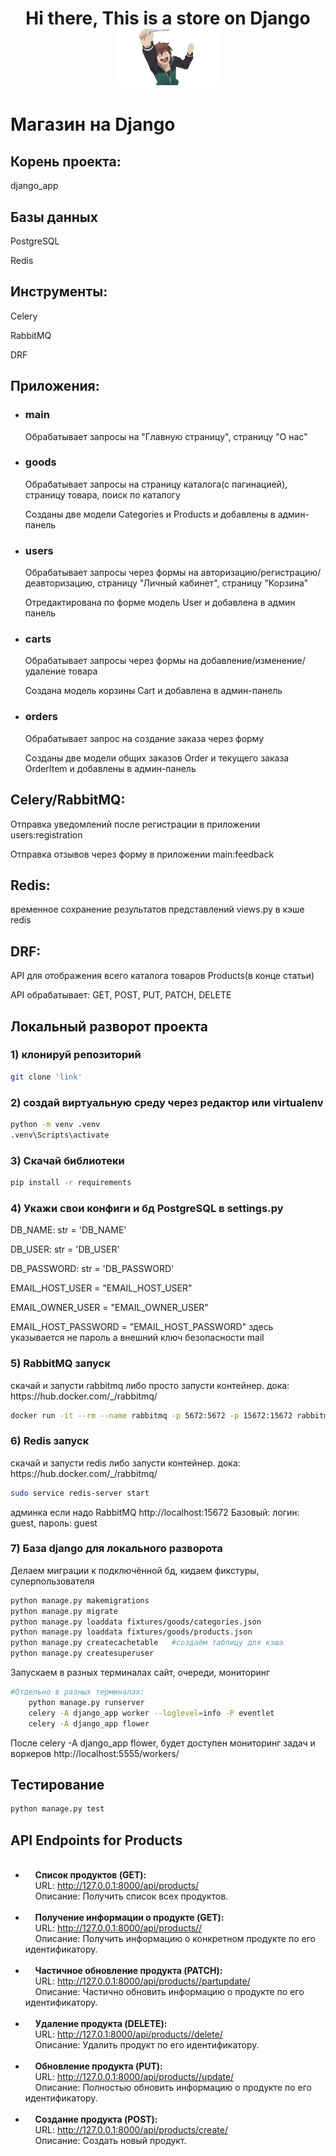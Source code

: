 <h1 align="center">Hi there, This is a store on Django
<img src="https://github.com/Yomorad/yomorad/blob/main/icons/pantsu-konosuba.gif" height="90"/></h1>

<h1>Магазин на Django</h1>

<h2>Корень проекта:</h2>
<p>django_app</p>

<h2>Базы данных</h2>
<p>PostgreSQL</p>
<p>Redis</p>

<h2>Инструменты:</h2>
<p>Celery</p>
<p>RabbitMQ</p>
<p>DRF</p>

<h2>Приложения:</h2>
<ul class="list-style-type: disc">
    <li><h3>main</h3></li>
    <p>Обрабатывает запросы на "Главную страницу", страницу "О нас"</p>
    <li><h3>goods</h3></li>
    <p>Обрабатывает запросы на страницу каталога(с пагинацией), страницу товара, поиск по каталогу</p>
    <p>Созданы две модели Categories и Products и добавлены в админ-панель</p>   
    <li><h3>users</h3></li>
    <p>Обрабатывает запросы через формы на авторизацию/регистрацию/деавторизацию, страницу "Личный кабинет", страницу "Корзина"</p>
    <p>Отредактирована по форме модель User и добавлена в админ панель</p>   
    <li><h3>carts</h3></li>
    <p>Обрабатывает запросы через формы на добавление/изменение/удаление товара</p>
    <p>Создана модель корзины Cart и добавлена в админ-панель</p>   
    <li><h3>orders</h3></li>
    <p>Обрабатывает запрос на создание заказа через форму</p>
    <p>Созданы две модели общих заказов Order и текущего заказа OrderItem и добавлены в админ-панель</p>   
</ul>

<h2>Celery/RabbitMQ:</h2>
<p>Отправка уведомлений после регистрации в приложении users:registration </p>
<p>Отправка отзывов через форму в приложении main:feedback</p>

<h2>Redis:</h2>
<p>временное сохранение результатов представлений views.py в кэше redis</p>

<h2>DRF:</h2>
<p>API для отображения всего каталога товаров Products(в конце статьи)</p>
<p>API обрабатывает: GET, POST, PUT, PATCH, DELETE</p>

<h2>Локальный разворот проекта</h2>
<h3>1) клонируй репозиторий</h3>

```bash
git clone 'link'
```

<h3>2) создай виртуальную среду через редактор или virtualenv</h3>

```bash
python -m venv .venv
.venv\Scripts\activate
```
<h3>3) Скачай библиотеки</h3>

```bash
pip install -r requirements
```
<h3>4) Укажи свои конфиги и бд PostgreSQL в settings.py</h3>
<p>DB_NAME: str = 'DB_NAME'</p>
<p>DB_USER: str = 'DB_USER'</p>
<p>DB_PASSWORD: str = 'DB_PASSWORD'</p>
<p>EMAIL_HOST_USER = "EMAIL_HOST_USER"</p>
<p>EMAIL_OWNER_USER = "EMAIL_OWNER_USER"</p>
<p>EMAIL_HOST_PASSWORD = "EMAIL_HOST_PASSWORD"  здесь указывается не пароль а внешний ключ безопасности mail</p>

<h3>5) RabbitMQ запуск</h3>
<p>скачай и запусти rabbitmq либо просто запусти контейнер. дока: https://hub.docker.com/_/rabbitmq/</p>

```bash
docker run -it --rm --name rabbitmq -p 5672:5672 -p 15672:15672 rabbitmq:3.13-management
```
<h3>6) Redis запуск</h3>
<p>скачай и запусти redis либо запусти контейнер. дока: https://hub.docker.com/_/rabbitmq/</p>

```bash
sudo service redis-server start
```
<p>админка если надо RabbitMQ http://localhost:15672 Базовый: логин: guest, пароль: guest</p>
<h3>7) База django для локального разворота</h3>
<p>Делаем миграции к подключённой бд, кидаем фикстуры, суперпользователя</p>

```bash
python manage.py makemigrations
python manage.py migrate
python manage.py loaddata fixtures/goods/categories.json
python manage.py loaddata fixtures/goods/products.json
python manage.py createcachetable   #создаём таблицу для кэша
python manage.py createsuperuser
```
<p>Запускаем в разных терминалах сайт, очереди, мониторинг</p>

```bash
#Отдельно в разных терминалах:
    python manage.py runserver
    celery -A django_app worker --loglevel=info -P eventlet
    celery -A django_app flower
```
<p>После celery -A django_app flower, будет доступен мониторинг задач и воркеров  http://localhost:5555/workers/</p>

<h2>Тестирование</h2>

```bash
python manage.py test
```

<h2>API Endpoints for Products</h2>
<ul>
  <li>
    <strong>Список продуктов (GET):</strong><br>
    URL: <a href="http://127.0.0.1:8000/api/products/">http://127.0.0.1:8000/api/products/</a><br>
    Описание: Получить список всех продуктов.
  </li>
  <li>
    <strong>Получение информации о продукте (GET):</strong><br>
    URL: <a href="http://127.0.0.1:8000/api/products/<int:pk>/">http://127.0.0.1:8000/api/products/<int:pk>/</a><br>
    Описание: Получить информацию о конкретном продукте по его идентификатору.
  </li>
  <li>
    <strong>Частичное обновление продукта (PATCH):</strong><br>
    URL: <a href="http://127.0.0.1:8000/api/products/<int:pk>/partupdate/">http://127.0.0.1:8000/api/products/<int:pk>/partupdate/</a><br>
    Описание: Частично обновить информацию о продукте по его идентификатору.
  </li>
  <li>
    <strong>Удаление продукта (DELETE):</strong><br>
    URL: <a href="http://127.0.0.1:8000/api/products/<int:pk>/delete/">http://127.0.1:8000/api/products/<int:pk>/delete/</a><br>
    Описание: Удалить продукт по его идентификатору.
  </li>
  <li>
    <strong>Обновление продукта (PUT):</strong><br>
    URL: <a href="http://127.0.0.1:8000/api/products/<int:pk>/update/">http://127.0.0.1:8000/api/products/<int:pk>/update/</a><br>
    Описание: Полностью обновить информацию о продукте по его идентификатору.
  </li>
  <li>
    <strong>Создание продукта (POST):</strong><br>
    URL: <a href="http://127.0.0.1:8000/api/products/create/">http://127.0.0.1:8000/api/products/create/</a><br>
    Описание: Создать новый продукт.
  </li>
</ul>